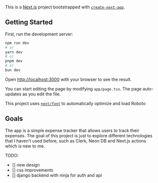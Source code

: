 This is a [Next.js](https://nextjs.org/) project bootstrapped with [`create-next-app`](https://github.com/vercel/next.js/tree/canary/packages/create-next-app).

## Getting Started

First, run the development server:

```bash
npm run dev
# or
yarn dev
# or
pnpm dev
# or
bun dev
```

Open [http://localhost:3000](http://localhost:3000) with your browser to see the result.

You can start editing the page by modifying `app/page.tsx`. The page auto-updates as you edit the file.

This project uses [`next/font`](https://nextjs.org/docs/basic-features/font-optimization) to automatically optimize and load Roboto

## Goals

The app is a simple expense tracker that allows users to track their expenses. The goal of this project is just to explore different technologies that I haven't used before, such as Clerk, Neon DB and Next.js actions which is new to me.

TODO:

- [] new design
- [] css improvements
- [] django backend with ninja for auth and api
